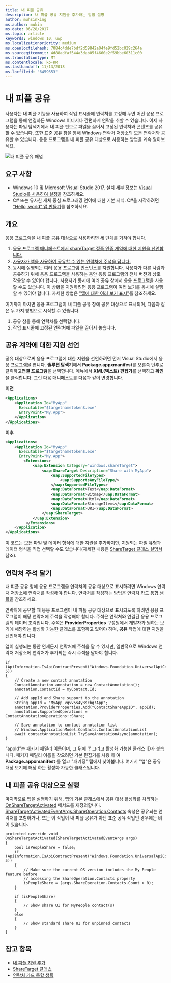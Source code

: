 ```yaml
---
title: 내 피플 공유
description: 내 피플 공유 지원을 추가하는 방법 설명
author: muhsinking
ms.author: mukin
ms.date: 06/28/2017
ms.topic: article
keywords: windows 10, uwp
ms.localizationpriority: medium
ms.openlocfilehash: 7084c4dde7bdf2d59842a04fe9fd52bc029c264a
ms.sourcegitcommit: 4d88adfaf544a3dab05f4660e2f59bbe60311c00
ms.translationtype: MT
ms.contentlocale: ko-KR
ms.lasthandoff: 11/13/2018
ms.locfileid: "6459653"
---
```

# <a name="my-people-sharing"></a>내 피플 공유

사용자는 내 피플 기능을 사용하여 작업 표시줄에 연락처를 고정해 두면 어떤 응용 프로그램을 통해 연결하든 Windows 어디서나 간편하게 연락을 취할 수 있습니다. 이제 사용자는 파일 탐색기에서 내 피플 핀으로 파일을 끌어서 고정된 연락처와 콘텐츠를 공유할 수 있습니다. 또한 표준 공유 참을 통해 Windows 연락처 저장소의 모든 연락처와 공유할 수 있습니다. 응용 프로그램을 내 피플 공유 대상으로 사용하는 방법을 계속 알아보세요.

![내 피플 공유 패널](images/my-people-sharing.png)

## <a name="requirements"></a>요구 사항

+ Windows 10 및 Microsoft Visual Studio 2017. 설치 세부 정보는 [Visual Studio를 사용하여 설정](https://docs.microsoft.com/en-us/windows/uwp/get-started/get-set-up)을 참조하세요.
+ C# 또는 유사한 개체 중심 프로그래밍 언어에 대한 기본 지식. C#을 시작하려면 ["Hello, world" 앱 만들기](https://docs.microsoft.com/en-us/windows/uwp/get-started/create-a-hello-world-app-xaml-universal)를 참조하세요.

## <a name="overview"></a>개요

응용 프로그램을 내 피플 공유 대상으로 사용하려면 세 단계를 거쳐야 합니다.

1. [응용 프로그램 매니페스트에서 shareTarget 정품 인증 계약에 대한 지원을 선언합니다.](https://docs.microsoft.com/en-us/windows/uwp/contacts-and-calendar/my-people-sharing#declaring-support-for-the-share-contract)
2. [사용자가 앱을 사용하여 공유할 수 있는 연락처에 주석을 답니다.](https://docs.microsoft.com/en-us/windows/uwp/contacts-and-calendar/my-people-sharing#annotating-contacts)
3. 동시에 실행되는 여러 응용 프로그램 인스턴스를 지원합니다.  사용자가 다른 사람과 공유하기 위해 응용 프로그램을 사용하는 동안 응용 프로그램의 전체 버전과 상호 작용할 수 있어야 합니다. 사용자가 동시에 여러 공유 창에서 응용 프로그램을 사용할 수도 있습니다. 이 상황을 지원하려면 응용 프로그램이 여러 보기를 동시에 실행할 수 있어야 합니다. 자세한 방법은 ["앱에 대한 여러 보기 표시"](https://docs.microsoft.com/en-us/windows/uwp/layout/show-multiple-views)를 참조하세요.

여기까지 마치면 응용 프로그램이 내 피플 공유 창에 공유 대상으로 표시되며, 다음과 같은 두 가지 방법으로 시작할 수 있습니다.
1. 공유 참을 통해 연락처를 선택합니다.
2. 작업 표시줄에 고정된 연락처에 파일을 끌어서 놓습니다.

## <a name="declaring-support-for-the-share-contract"></a>공유 계약에 대한 지원 선언

공유 대상으로써 응용 프로그램에 대한 지원을 선언하려면 먼저 Visual Studio에서 응용 프로그램을 엽니다. **솔루션 탐색기**에서 **Package.appxmanifest**를 오른쪽 단추로 클릭하고**연결 프로그램**을 선택합니다. 메뉴에서 **XML(텍스트) 편집기**를 선택하고 **확인**을 클릭합니다. 그런 다음 매니페스트를 다음과 같이 변경합니다.


**이전**
```xml
<Applications>
    <Application Id="MyApp"
      Executable="$targetnametoken$.exe"
      EntryPoint="My.App">
    </Application>
</Applications>
```

**이후**

```xml
<Applications>
    <Application Id="MyApp"
      Executable="$targetnametoken$.exe"
      EntryPoint="My.App">
        <Extensions>
            <uap:Extension Category="windows.shareTarget">
                <uap:ShareTarget Description="Share with MyApp">
                    <uap:SupportedFileTypes>
                        <uap:SupportsAnyFileType/>
                    </uap:SupportedFileTypes>
                    <uap:DataFormat>Text</uap:DataFormat>
                    <uap:DataFormat>Bitmap</uap:DataFormat>
                    <uap:DataFormat>Html</uap:DataFormat>
                    <uap:DataFormat>StorageItems</uap:DataFormat>
                    <uap:DataFormat>URI</uap:DataFormat>
                </uap:ShareTarget>
            </uap:Extension>
         </Extensions>
    </Application>
</Applications>
```

이 코드는 모든 파일 및 데이터 형식에 대한 지원을 추가하지만, 지원되는 파일 유형과 데이터 형식을 직접 선택할 수도 있습니다(자세한 내용은 [ShareTarget 클래스 설명서](https://docs.microsoft.com/en-us/uwp/schemas/appxpackage/appxmanifestschema/element-sharetarget) 참조).

## <a name="annotating-contacts"></a>연락처 주석 달기

내 피플 공유 창에 응용 프로그램을 연락처의 공유 대상으로 표시하려면 Windows 연락처 저장소에 연락처를 작성해야 합니다. 연락처를 작성하는 방법은 [연락처 카드 통합 샘플](https://github.com/Microsoft/Windows-universal-samples/tree/6370138b150ca8a34ff86de376ab6408c5587f5d/Samples/ContactCardIntegration)을 참조하세요. 

연락처에 공유할 때 응용 프로그램이 내 피플 공유 대상으로 표시되도록 하려면 응용 프로그램이 해당 연락처에 주석을 작성해야 합니다. 주석은 연락처와 연결된 응용 프로그램의 데이터 조각입니다. 주석은 **ProviderProperties** 구성원에서 개발자가 원하는 보기에 해당하는 활성화 가능한 클래스를 포함하고 있어야 하며, **공유** 작업에 대한 지원을 선언해야 합니다.

앱이 실행되는 동안 언제든지 연락처에 주석을 달 수 있지만, 일반적으로 Windows 연락처 저장소에 연락처가 추가되는 즉시 주석을 달아야 합니다.

```Csharp
if (ApiInformation.IsApiContractPresent("Windows.Foundation.UniversalApiContract", 5))
{
    // Create a new contact annotation
    ContactAnnotation annotation = new ContactAnnotation();
    annotation.ContactId = myContact.Id;

    // Add appId and Share support to the annotation
    String appId = "MyApp_vqvv5s4y3scbg!App";
    annotation.ProviderProperties.Add("ContactShareAppID", appId);
    annotation.SupportedOperations = ContactAnnotationOperations::Share;

    // Save annotation to contact annotation list
    // Windows.ApplicationModel.Contacts.ContactAnnotationList 
    await contactAnnotationList.TrySaveAnnotationAsync(annotation);
}
```

“appId”는 패키지 패밀리 이름이며, 그 뒤에 ‘!’ 그리고 활성화 가능한 클래스 ID가 붙습니다. 패키지 패밀리 이름을 찾으려면 기본 편집기를 사용 하 여 **Package.appxmanifest** 를 열고 "패키징" 탭에서 찾아봅니다. 여기서 "앱"은 공유 대상 보기에 해당 하는 활성화 가능한 클래스입니다.

## <a name="running-as-a-my-people-share-target"></a>내 피플 공유 대상으로 실행

마지막으로 앱을 실행하기 위해, 앱의 기본 클래스에서 공유 대상 활성화를 처리하는 [OnShareTargetActivated](https://docs.microsoft.com/en-us/uwp/api/Windows.UI.Xaml.Application#Windows_UI_Xaml_Application_OnShareTargetActivated_Windows_ApplicationModel_Activation_ShareTargetActivatedEventArgs_) 메서드를 재정의합니다. [ShareTargetActivatedEventArgs.ShareOperation.Contacts](https://docs.microsoft.com/en-us/uwp/api/windows.applicationmodel.datatransfer.sharetarget.shareoperation#Properties) 속성은 공유되는 연락처를 포함하거나, 또는 이 작업이 내 피플 공유가 아닌 표준 공유 작업인 경우에는 비어 있습니다.

```Csharp
protected override void OnShareTargetActivated(ShareTargetActivatedEventArgs args)
{
    bool isPeopleShare = false;
    if (ApiInformation.IsApiContractPresent("Windows.Foundation.UniversalApiContract", 5))
    {
        // Make sure the current OS version includes the My People feature before
        // accessing the ShareOperation.Contacts property
        isPeopleShare = (args.ShareOperation.Contacts.Count > 0);
    }

    if (isPeopleShare)
    {
        // Show share UI for MyPeople contact(s)
    }
    else
    {
        // Show standard share UI for unpinned contacts
    }
}
```

## <a name="see-also"></a>참고 항목
+ [내 피플 지원 추가](my-people-support.md)
+ [ShareTarget 클래스](https://docs.microsoft.com/en-us/uwp/schemas/appxpackage/appxmanifestschema/element-sharetarget)
+ [연락처 카드 통합 샘플](https://github.com/Microsoft/Windows-universal-samples/tree/6370138b150ca8a34ff86de376ab6408c5587f5d/Samples/ContactCardIntegration)
